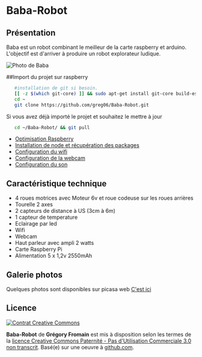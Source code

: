 ﻿Baba-Robot
==========

## Présentation
Baba est un robot combinant le meilleur de la carte raspberry et arduino.
L'objectif est d'arriver à produire un robot explorateur ludique.

![Photo de Baba](https://lh6.googleusercontent.com/-d4xxWBYGvpk/UJrNrjxpw5I/AAAAAAAAHHg/UT7qXzCHGqg/s640/20121107_220702.jpg)

##Import du projet sur raspberry
``` bash
   #installation de git si besoin.
   [[ -z $(which git-core) ]] && sudo apt-get install git-core build-essential
   cd ~
   git clone https://github.com/greg06/Baba-Robot.git
```

Si vous avez déjà importé le projet et souhaitez le mettre à jour
``` bash
   cd ~/Baba-Robot/ && git pull
```

*  [Optimisation Raspberry](https://github.com/greg06/Baba-Robot/tree/master/doc/software/raspberry)
*  [Installation de node et récupération des packages](https://github.com/greg06/Baba-Robot/tree/master/doc/software/node)
*  [Configuration du wifi](https://github.com/greg06/Baba-Robot/tree/master/doc/software/wifi)
*  [Configuration de la webcam](https://github.com/greg06/Baba-Robot/tree/master/doc/software/webcam)
*  [Configuration du son](https://github.com/greg06/Baba-Robot/tree/master/doc/software/sound)

## Caractéristique technique
*  4 roues motrices avec Moteur 6v et roue codeuse sur les roues arrières
*  Tourelle 2 axes
*  2 capteurs de distance à US (3cm à 6m)
*  1 capteur de temperature
*  Eclairage par led
*  Wifi
*  Webcam
*  Haut parleur avec ampli 2 watts
*  Carte Raspberry Pi
*  Alimentation 5 x 1,2v 2550mAh

## Galerie photos
Quelques photos sont disponibles sur picasa web [C'est ici](https://picasaweb.google.com/gregoryfromain/Baba?authuser=0&feat=directlink)

## Licence
[![Contrat Creative Commons](http://i.creativecommons.org/l/by-nc/3.0/88x31.png)](http://creativecommons.org/licenses/by-nc/3.0/)

**Baba-Robot** de **Grégory Fromain** est mis à disposition selon les termes de la [licence Creative Commons Paternité - Pas d'Utilisation Commerciale 3.0 non transcrit](http://creativecommons.org/licenses/by-nc/3.0/).
Basé(e) sur une oeuvre à [github.com](https://github.com/greg06/Baba-Robot).